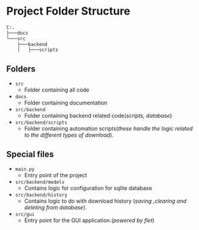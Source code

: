 # Project Folder Structure

```bash
C:.
├───docs
└───src
    ├───backend
    │   ├───scripts
```

## Folders

- `src`
  - Folder containing all code
- `docs`
  - Folder containing documentation
- `src/backend`
  - Folder containing backend related code(_scripts, database_)
- `src/backend/scripts`
  - Folder containing automation scripts(_these handle the logic related to the different types of download_).

## Special files

- `main.py`
  - Entry point of the project
- `src/backend/models`
  - Contains logic for configuration for sqlite database
- `src/backend/history`
  - Contains logic to do with download history (_saving ,clearing and deleting from database_).
- `src/gui`
  - Entry point for the GUI application.(_powered by flet_)
